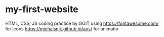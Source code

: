 # my-first-website
HTML, CSS, JS coding practice by GOIT
using https://fontawesome.com/ for icons
      https://michalsnik.github.io/aos/  for animatio
